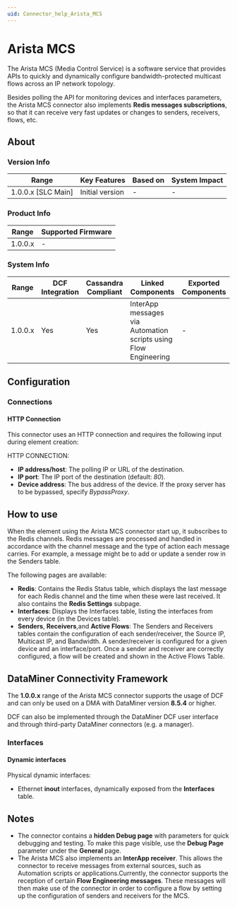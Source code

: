 ```yaml
---
uid: Connector_help_Arista_MCS
---
```


# Arista MCS

The Arista MCS (Media Control Service) is a software service that provides APIs to quickly and dynamically configure bandwidth-protected multicast flows across an IP network topology.

Besides polling the API for monitoring devices and interfaces parameters, the Arista MCS connector also implements **Redis messages subscriptions**, so that it can receive very fast updates or changes to senders, receivers, flows, etc.

## About

### Version Info

| **Range**            | **Key Features** | **Based on** | **System Impact** |
|----------------------|------------------|--------------|-------------------|
| 1.0.0.x \[SLC Main\] | Initial version  | \-           | \-                |

### Product Info

| **Range** | **Supported Firmware** |
|-----------|------------------------|
| 1.0.0.x   | \-                     |

### System Info

| **Range** | **DCF Integration** | **Cassandra Compliant** | **Linked Components**                                           | **Exported Components** |
|-----------|---------------------|-------------------------|-----------------------------------------------------------------|-------------------------|
| 1.0.0.x   | Yes                 | Yes                     | InterApp messages via Automation scripts using Flow Engineering | \-                      |

## Configuration

### Connections

#### HTTP Connection

This connector uses an HTTP connection and requires the following input during element creation:

HTTP CONNECTION:

- **IP address/host**: The polling IP or URL of the destination.
- **IP port**: The IP port of the destination (default: *80*).
- **Device address**: The bus address of the device. If the proxy server has to be bypassed, specify *BypassProxy*.

## How to use

When the element using the Arista MCS connector start up, it subscribes to the Redis channels. Redis messages are processed and handled in accordance with the channel message and the type of action each message carries. For example, a message might be to add or update a sender row in the Senders table.

The following pages are available:

- **Redis**: Contains the Redis Status table, which displays the last message for each Redis channel and the time when these were last received. It also contains the **Redis Settings** subpage.
- **Interfaces**: Displays the Interfaces table, listing the interfaces from every device (in the Devices table).
- **Senders**, **Receivers**,and **Active Flows**: The Senders and Receivers tables contain the configuration of each sender/receiver, the Source IP, Multicast IP, and Bandwidth. A sender/receiver is configured for a given device and an interface/port. Once a sender and receiver are correctly configured, a flow will be created and shown in the Active Flows Table.

## DataMiner Connectivity Framework

The **1.0.0.x** range of the Arista MCS connector supports the usage of DCF and can only be used on a DMA with DataMiner version **8.5.4** or higher.

DCF can also be implemented through the DataMiner DCF user interface and through third-party DataMiner connectors (e.g. a manager).

### Interfaces

#### Dynamic interfaces

Physical dynamic interfaces:

- Ethernet **inout** interfaces, dynamically exposed from the **Interfaces** table.

## Notes

- The connector contains a **hidden Debug page** with parameters for quick debugging and testing. To make this page visible, use the **Debug Page** parameter under the **General** page.
- The Arista MCS also implements an **InterApp receiver**. This allows the connector to receive messages from external sources, such as Automation scripts or applications.Currently, the connector supports the reception of certain **Flow Engineering messages**. These messages will then make use of the connector in order to configure a flow by setting up the configuration of senders and receivers for the MCS.

